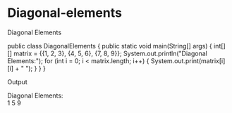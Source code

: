 # Diagonal-elements
Diagonal Elements

public class DiagonalElements {
    public static void main(String[] args) {
        int[][] matrix = {{1, 2, 3}, {4, 5, 6}, {7, 8, 9}};
        System.out.println("Diagonal Elements:");
        for (int i = 0; i < matrix.length; i++) {
            System.out.print(matrix[i][i] + " ");
        }
    }
}

Output

Diagonal Elements:  
1 5 9
